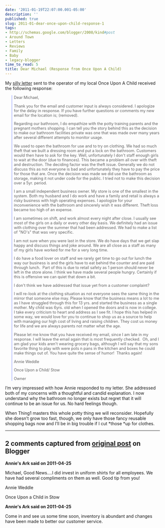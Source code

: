 ```yaml
---
date: '2011-01-19T22:07:00.001-05:00'
description: ''
published: true
slug: 2011-01-dear-once-upon-child-response-1
tags:
- http://schemas.google.com/blogger/2008/kind#post
- Around Town
- Letters
- Reviews
- Family
- Baby
- legacy-blogger
time_to_read: 5
title: Dear Michael (Response from Once Upon A Child)
---
```



My <a href="../2011/2011-01-dear-once-upon-child.html" target="_blank">silly letter</a> sent to the operator of my local Once Upon A Child received the following response:  <blockquote style="border-left: #b3bdff 2px solid; padding-left: 5px; font-size: 0.9em;"> 

Dear Michael,  

Thank you for the email and customer input is always considered. I apologize for the delay in response. If you have further questions or comments my new email for the location is; (removed).  

Regarding our bathroom, I do empathize with the potty training parents and the pregnant mothers shopping. I can tell you the story behind this as the decision to make our bathroom facilities private was one that was made over many years after several different attempts to monitor usage.  

We used to open the bathroom for use and to try on clothing. We had so much theft that we built a dressing room and put a lock on the bathroom. Customers would then have to ask for the key. Well, unfortunately I don't staff enough girls to wait at the door (due to finances). This became a problem all over with theft and destruction. The deciding factor was the theft issue. Generally we do not discuss this as not everyone is bad and unfortunately they have to pay the price for those that are. Once the decision was made we did use the bathroom as storage, making it not under code for the public. I tried not to make this decision over a 5yr. period.   

I am a small independent business owner. My store is one of the smallest in the system. Both my husband and I do work and have a family and retail is always a risky business with high operating expenses. I apologize for your inconvenience with the bathroom and sincerely wish it was different. Theft loss became too high of an expense.  

I am sometimes on shift, and work almost every night after close. I usually see most of the girls on a daily or every other day basis. We definitely had an issue with clothing over the summer that had been addressed. We had to make a list of &quot;NO's&quot; that was very specific.  

I am not sure when you were last in the store. We do have days that we get slap happy and discuss things and joke around. We are all close as a staff as many of my girls have worked for me for a very long time.  

I do have a food lover on staff and we rarely get time to go out for lunch the way our business is and the girls have to eat behind the counter and are paid through lunch.&#160; Part of this is due to retail safety as 1 person should never be left in the store alone. I think we have made several people hungry. Certainly if this is offensive we can quiet that down a bit.  

I don't think we have addressed that issue yet from a customer complaint?  

I will re-look at the clothing situation as not everyone sees the same thing in the mirror that someone else may. Please know that the business means a lot to me as I have struggled through this for 13 yrs. and started the business as a single mother. My child was 6yrs. old when I opened the doors and is now in college.&#160; I take every criticism to heart and address as I see fit. I hope this has helped in some way, we would love for you to continue to shop us as a source to help with managing our high cost of living and raising children. They cost us money for life and we are always parents not matter what the age.  

Please let me know that you have received my email, since I am late in my response. I will leave the email again that is most frequently checked.&#160; Oh, and I am glad your kids aren't wearing grocery bags, although I will say that my sons favorite thing to play with were pots n pans in the kitchen and boxes he could make things out of. You have quite the sense of humor!&#160; Thanks again!  

Annie Weddle      

Once Upon a Child/ Stow       

Owner
</blockquote>

I’m very impressed with how Annie responded to my letter. She addressed both of my concerns with a thoughtful and candid explanation. I now understand why the bathroom no longer exists but regret that it will continue to be an issue for us. No hard feelings though.

When Thing1 masters this whole potty thing we will reconsider. Hopefully she doesn’t grow too fast, though, we only have those fancy reusable shopping bags now and I’ll be in big trouble if I cut *those *up for clothes.

---

## 2 comments captured from [original post](https://blog.wassupy.com/2011/01/dear-once-upon-child-response-1.html) on Blogger

**Annie's Ark said on 2011-04-25**

Michael, Good News....I did invest in uniform shirts for all employees. We have had several compliments on them as well. Good tip from you!

Annie Weddle

Once Upon a Child in Stow

**Annie's Ark said on 2011-04-25**

Come in and see us some time soon, inventory is abundant and changes have been made to better our customer service.

